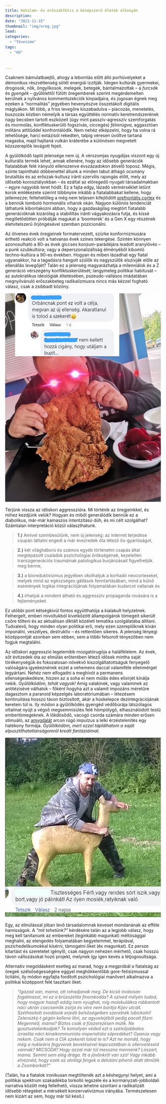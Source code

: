 ```yaml
---
title: Hatalom– és erőszakfétis a középszerű életek alkonyán
description: 
date: "2022-11-15"
thumbnail: "img/oreg.jpg"
lead: 
categories:
  - "Téveszme"
tags:
  - "HU"


---
```

Csaknem bámulatbaejtő, ahogy a lebomlás előtt álló porhüvelyeket a démonikus részvétlenség sötét energiái izzítják. Idegen kultúrák gyermekei, drogosok, nők, öngyilkosok, melegek, betegek, bántalmazottak – a *furcsák* és *gyengék* – gyűlölettől fűtött öregemberek szerint megérdemelten kerülnek a nyilvános kommentszekciók kínpadjaira, és jogosan égnek meg ezeken a “normalitás” jegyében hevenyészve összetákolt digitális máglyákon. Mi több, a friss levegőre kiszabadulva – piacozás, menetelés, buszozás közben némelyik a társas együttélés normatív keretrendszerének nagy becsben tartott eszközeit (úgy mint passzív-agresszív szemforgatás és mormolás, konfliktuskerülő fogszívás, ciccegés) *félrerúgva*, aggasztóan militáns attitűddel konfrontálódik. Nem nehéz elképzelni, hogy ha volna rá lehetősége, harci extázisól rekedten, talpig véresen üvöltve tartaná magasba, majd hajítaná vulkán kráterébe a különösen megvetett közszereplők levágott fejeit. 

A gyűlölködő tapló jelensége nem új. A vérszomjas nyugdíjas viszont egy új kulturális termék lehet, annak ellenére, hogy az idősebb generációk fiatalabbak felé irányuló ellenszenve évszázadokon átívelő toposz. Mégis, szinte tapintható döbbenettel állunk a minden tabut áthágó ocsmány brutalitás és az erőszak-kultusz iránti szervilis rajongás előtt, mely az idősebb korosztályokban – és ezáltal az elöregedő nyugati társadalmakban – egyre nagyobb teret hódít. Ez a fajta edgy, lázadó vérmérséklet letűnt korok emlékezete szerint többnyire inkább a fiatalabbakat kellene, hogy jellemezze; feltehetőleg a még nem teljesen kifejlődött [prefrontális cortex](https://hu.wikipedia.org/wiki/Nagyagy#Homloklebeny:~:text=A%20prefrontalis%20k%C3%A9reg,is%20hat%C3%A1sa%20van.) és a bennük tomboló hormonális viharok okán. Nagyon különös tendenciát láthatunk kibontakozni abban, hogy a gazdaságilag megtört fiatalabb generációknak kizárólag a stabililtás iránti vágyakozásra futja, és kissé megilletődötten próbálják magukat a ‘boomerek’ és a Gen X egy részének életvitelszerű őrjöngésével szemben pozicionálni. 

Az ötvenes évek öregjeinek formatervezett, szürke konformizmusára érthető reakció volt a hatvanas évek színes tekergése. Szintén könnyen azonosulható a 80-as évek giccses konzum-parádéjára leadott aranylövés –  a punk szubkultúra; vagy a deperszonalizáltság élményéből kibomló techno-kultúra a 90-es években. 
Hogyan és miben lázadhat egy fiatal ugyanakkor, ha a tagadásra hangolt szülők és nagyszülők elszívják előle az ellenállás levegőjét? Talán ez a jelenség magyarázhatja a milenniálok és a Z generáció vérszegény konfliktuskerülését; langymeleg politikai habitusát – az autokratikus ideológiák éltetésében, pszeudo-vallásos imádatában megnyilvánuló erőszakbeteg radikalizmusra nincs más kézzel fogható válasz, csak a zsibbadt közöny.

![kep](/husom.png)

Térjünk vissza az időskori aggresszióra. Mi történik az öregjeinkkel, és mihez kezdjünk velük? Hogyan és miből generálódik bennük ez a diabolikus, már-már kamaszos intentzitású düh, és mi célt szolgálhat? Számtalan interpretáció közül választhatunk. 

>**1.)** Amivel szembesülünk, nem új jelenség: az internet terjedése csupán láttatni engedi a már évezredek óta létező ős-gyarlóságot, 

>**2.)** két világháború és számos egyéb történelmi csapás által megtépázott családok pszichológiai örökségének, kezeletlen transzgenerációs traumáinak patologikus burjánzásait figyelhetjük meg benne,  

>**3.)** a bioreduktivizmus jegyében okolhatjuk a korhadó neocortexeket, melyek mind az egészséges gátlások fenntartásában, mind a külső események logikai integrációjának folyamatában kudarcot vallanak és 

>**4.)** írhatjuk a mindent átható és aggresszív propaganda rovására is a fejleményeket. 

Ez utóbbi pont kétségkívül fontos együtthatója a kialakult helyzetnek. Felhergelt, emberi mivoltukból kivetkőzött állampolgárok tömegeit sikerült csőre tölteni és az aktuálisan diktált közéleti tematika szolgálatába állítani. Tudvalevő, hogy minden olyan politikai erő, mely ezen szereplőknek kíván imponálni, veszélyes, destruktív – és rettentően sikeres. A jelenség lényegi középpontját azonban sem ebben, sem a többi felsorolt tényezőben nem fogjuk megtalálni.

Az időskori aggresszió legelemibb mozgatórugója a halálfélelem. Az évek, sőt évtizedek óta az elmúlás erőterében létező idősek mintha saját törékenységük és fokozatosan növekvő kiszolgáltatottságuk fenyegető valóságára igyekeznének ezzel a vehemens daccal valamiféle ellenmérget legyártani. Nehéz nem elfogadni a meghívót a permanens ellenségeskedésre, hiszen az a soha el nem múlás édes elixírjét kínálja nekik. *Gyűlölködöm, tehát vagyok!* Amíg valakinek, vagy valaminek az antitézisévé válhatok – főként hogyha azt a valamit impozáns méretűre dagasztom a paranoid képzelgés laboratóriumában – létezésem kontinuitása hosszú távon biztosított, akár a húskelepce dezintegrációjának keretein túl is. 
Ily módon a gyűlölködés gyengéd védőbúrája látszólagos oltalmat nyújt a végső megsemmisülés felé hömpölygő, elhasználódott testű embertömegeknek. A lökdösődő, vacogó csorda számára minden erősen stimuáló, az [amygdalát](https://hu.wikipedia.org/wiki/Amigdala) arcon rúgó impulzus a lelki érzéstelenítés egy hatékony formája. *Gyűlölködöm, mert ezzel táplálhatom a saját elpusztíthatatlanságomról kreált fantáziáimat.* 

![kep](/huha.png)

<!--  {{< figure src="/huha.png" width="200" height="200" align="right" alt="huha" >}} this is how you can resize-->

Egy, az elmúlással jóban levő társadalomnak keveset mondanának az efféle hamisságok. A *“mit tehetünk?”* kérdésére talán az a legjobb válasz, hogy meg kell tanítanunk az embereket (leginkább magunkat) méltósággal meghalni, az elengedés folyamatában kegyelemmel, terápiával, pszichedelikumokkal kísérni, támogatni őket (és magunkat). Ez persze kitartást és szeretetet igénylő, csak nagyon nehezen mérhető, csak hosszú távon változásokat hozó projekt, melynek így igen kevés a létjogosultsága. 

Alternatív megoldásként esetleg az marad, hogy a megpróbál a fiatalság az öregek szélsőségességére eggyel meghökkentőbb gore-fetisizmussal licitálni, ily módon egyfajta fordított pszichológiai manővert alkalmazva a politikai középpont felé taszítani őket.

>*“Igazad van, mama, ott rohadjanak meg. De kicsit óvatosan fogalmazol, mi ez a brüsszelita finomkodás? A szíved mélyén tudod, hogy magyar hazafi addig nem nyughat, míg molekuláikra robbantott náci ukrán csecsemők zsírja és vére nem borítja Kijev utcáit. Széthasított óvodások erjedő belsőségeiben szeretnék lubickolni! Zelenszkij-t gégén kellene lőni, az agyvelejéből pedig pacalt főzni. Megennéd, mama? Biztos csak a fűszerezésen múlik. Ne gusztustalankodjak? Te komolyan véded ezt a szélsőjobbalos izraelita náci-kínaikommunista-imperialista söpredéket? Gyanús vagy nekem. Csak nem a CIA szekerét tolod te is? Azt ne mondd, hogy még a nukleáris fegyverek bevetésével kapcsolatban is ellenvetéseid vannak? MICSODA? Hogy azzal már túl messzire mennénk? Lószart, mama. Semmi sem elég drága. Itt a jövőnkről van szó! Vagy inkább elnéznéd, hogy ezek az alvilági férgek a délutáni pihenő alatt átműtik a Zsomborkát?”*

(Talán, ha a fiatalok ironikusan megtöltenék azt a késhegynyi helyet, ami a politikai spektrum szakadékba torkolló legszéle és a kormányzati-jobboldali narratíva között még fellelhető, vissza lehetne szorítani a radikalizált idősebb rétegeket a mérsékelt konzervativizmus irányába. Természetesen nem kizárt az sem, hogy már túl késő.)
